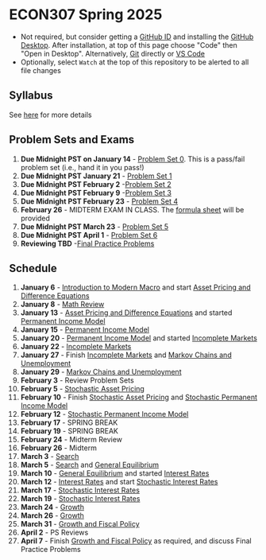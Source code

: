 # ECON307 Spring 2025
- Not required, but consider getting a [GitHub ID](https://education.github.com/pack) and installing the [GitHub Desktop](https://desktop.github.com/).  After installation, at top of this page choose "Code" then "Open in Desktop".  Alternatively, [Git](https://git-scm.com/downloads) directly or [VS Code](https://docs.microsoft.com/en-us/azure/developer/javascript/how-to/with-visual-studio-code/clone-github-repository?tabs=create-repo-command-palette%2Cinitialize-repo-activity-bar%2Ccreate-branch-command-palette%2Ccommit-changes-command-palette%2Cpush-command-palette)
- Optionally, select `Watch` at the top of this repository to be alerted to all file changes

## Syllabus
See [here](syllabus.md) for more details

## Problem Sets and Exams

1. **Due Midnight PST on January 14** - [Problem Set 0](/problem_sets/problem_set_0.pdf). This is a pass/fail problem set (i.e., hand it in you pass!)
2. **Due Midnight PST January 21** - [Problem Set 1](/problem_sets/problem_set_1.pdf)
3. **Due Midnight PST February 2** -[Problem Set 2](/problem_sets/problem_set_2.pdf)
4. **Due Midnight PST February 9** -[Problem Set 3](/problem_sets/problem_set_3.pdf)
5. **Due Midnight PST February 23** - [Problem Set 4](/problem_sets/problem_set_4.pdf)
6. **February 26** - MIDTERM EXAM IN CLASS.  The [formula sheet](problem_sets/formula_sheet.pdf) will be provided
7. **Due Midnight PST March 23** - [Problem Set 5](/problem_sets/problem_set_5.pdf)
8. **Due Midnight PST April 1** - [Problem Set 6](/problem_sets/problem_set_6.pdf)
9. **Reviewing TBD** -[Final Practice Problems](/problem_sets/final_practice_problems.pdf)

## Schedule
1. **January 6** - [Introduction to Modern Macro](/lectures/intro_to_modern_macro.pdf) and start [Asset Pricing and Difference Equations](/lectures/asset_pricing_difference_equations.pdf)
2. **January 8** - [Math Review](/lectures/math_review.pdf)
3. **January 13** -  [Asset Pricing and Difference Equations](/lectures/asset_pricing_difference_equations.pdf) and started [Permanent Income Model](/lectures/permanent_income.pdf)
4. **January 15** -  [Permanent Income Model](/lectures/permanent_income.pdf)
5. **January 20** - [Permanent Income Model](/lectures/permanent_income.pdf) and started [Incomplete Markets](/lectures/no_borrowing_dynamic_programming.pdf)
6. **January 22** - [Incomplete Markets](/lectures/no_borrowing_dynamic_programming.pdf)
7. **January 27** - Finish [Incomplete Markets](/lectures/no_borrowing_dynamic_programming.pdf) and [Markov Chains and Unemployment](/lectures/markov_chains_unemployment.pdf)
8. **January 29** - [Markov Chains and Unemployment](/lectures/markov_chains_unemployment.pdf)
9. **February 3** - Review Problem Sets
10. **February 5** - [Stochastic Asset Pricing](/lectures/stochastic_asset_pricing.pdf)
11. **February 10** - Finish [Stochastic Asset Pricing](/lectures/stochastic_asset_pricing.pdf) and [Stochastic Permanent Income Model](/lectures/stochastic_permanent_income.pdf)
12. **February 12** - [Stochastic Permanent Income Model](/lectures/stochastic_permanent_income.pdf)
13. **February 17** - SPRING BREAK
14. **February 19** - SPRING BREAK
15. **February 24** - Midterm Review
16. **February 26** - Midterm
17. **March 3** - [Search](/lectures/search.pdf)
18. **March 5** - [Search](/lectures/search.pdf) and [General Equilibrium](/lectures/general_equilibrium.pdf)
19. **March 10** - [General Equilibrium](/lectures/general_equilibrium.pdf) and started [Interest Rates](/lectures/interest_rates.pdf)
20. **March 12** - [Interest Rates](/lectures/interest_rates.pdf) and start  [Stochastic Interest Rates](/lectures/stochastic_interest_rates.pdf)
21. **March 17** - [Stochastic Interest Rates](/lectures/stochastic_interest_rates.pdf)
22. **March 19** - [Stochastic Interest Rates](/lectures/stochastic_interest_rates.pdf)
23. **March 24** - [Growth](/lectures/growth.pdf)
24. **March 26** - [Growth](/lectures/growth.pdf)
25. **March 31** - [Growth and Fiscal Policy](/lectures/growth_fiscal_policy.pdf)
26. **April 2** - PS Reviews
27. **April 7** - Finish [Growth and Fiscal Policy](/lectures/growth_fiscal_policy.pdf) as required, and discuss Final Practice Problems
